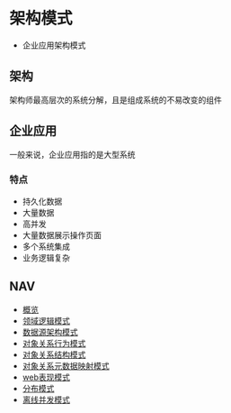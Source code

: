 # 架构模式

- 企业应用架构模式

## 架构

架构师最高层次的系统分解，且是组成系统的不易改变的组件

## 企业应用

一般来说，企业应用指的是大型系统

### 特点

- 持久化数据
- 大量数据
- 高并发
- 大量数据展示操作页面
- 多个系统集成
- 业务逻辑复杂

## NAV

- [概览](./概览.md)
- [领域逻辑模式](./领域逻辑模式.md)
- [数据源架构模式](./数据源架构模式.md)
- [对象关系行为模式](./对象关系行为模式.md)
- [对象关系结构模式](./对象关系结构模式.md)
- [对象关系元数据映射模式](./对象关系元数据映射模式.md)
- [web表现模式](./web表现模式.md)
- [分布模式](./分布模式.md)
- [离线并发模式](./离线并发模式.md)